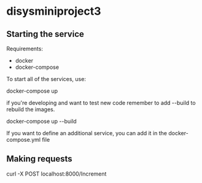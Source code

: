 # disysminiproject3

## Starting the service

Requirements:
- docker
- docker-compose

To start all of the services, use: 

docker-compose up

if you're developing and want to test new code remember to add --build to rebuild the images.

docker-compose up --build

If you want to define an additional service, you can add it in the docker-compose.yml file

## Making requests

curl -X POST localhost:8000/Increment
